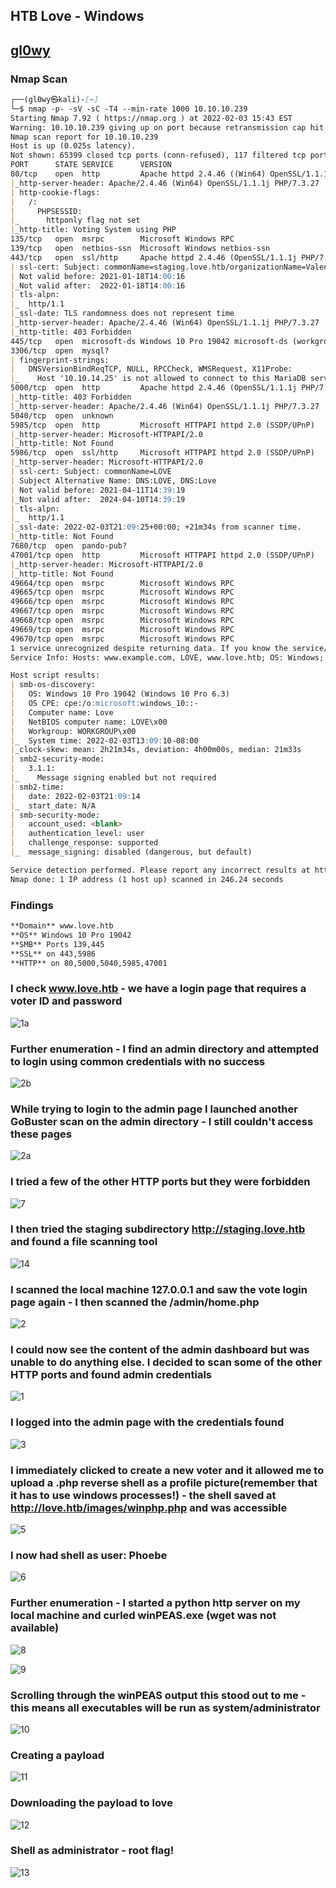 ## HTB Love - Windows
## [gl0wy](https://app.hackthebox.com/profile/216556)


### Nmap Scan
```markdown
┌──(gl0wy㉿kali)-[~]
└─$ nmap -p- -sV -sC -T4 --min-rate 1000 10.10.10.239
Starting Nmap 7.92 ( https://nmap.org ) at 2022-02-03 15:43 EST
Warning: 10.10.10.239 giving up on port because retransmission cap hit (6).
Nmap scan report for 10.10.10.239
Host is up (0.025s latency).
Not shown: 65399 closed tcp ports (conn-refused), 117 filtered tcp ports (no-response)
PORT      STATE SERVICE      VERSION
80/tcp    open  http         Apache httpd 2.4.46 ((Win64) OpenSSL/1.1.1j PHP/7.3.27)
|_http-server-header: Apache/2.4.46 (Win64) OpenSSL/1.1.1j PHP/7.3.27
| http-cookie-flags: 
|   /: 
|     PHPSESSID: 
|_      httponly flag not set
|_http-title: Voting System using PHP
135/tcp   open  msrpc        Microsoft Windows RPC
139/tcp   open  netbios-ssn  Microsoft Windows netbios-ssn
443/tcp   open  ssl/http     Apache httpd 2.4.46 (OpenSSL/1.1.1j PHP/7.3.27)
| ssl-cert: Subject: commonName=staging.love.htb/organizationName=ValentineCorp/stateOrProvinceName=m/countryName=in
| Not valid before: 2021-01-18T14:00:16
|_Not valid after:  2022-01-18T14:00:16
| tls-alpn: 
|_  http/1.1
|_ssl-date: TLS randomness does not represent time
|_http-server-header: Apache/2.4.46 (Win64) OpenSSL/1.1.1j PHP/7.3.27
|_http-title: 403 Forbidden
445/tcp   open  microsoft-ds Windows 10 Pro 19042 microsoft-ds (workgroup: WORKGROUP)
3306/tcp  open  mysql?
| fingerprint-strings: 
|   DNSVersionBindReqTCP, NULL, RPCCheck, WMSRequest, X11Probe: 
|_    Host '10.10.14.25' is not allowed to connect to this MariaDB server
5000/tcp  open  http         Apache httpd 2.4.46 (OpenSSL/1.1.1j PHP/7.3.27)
|_http-title: 403 Forbidden
|_http-server-header: Apache/2.4.46 (Win64) OpenSSL/1.1.1j PHP/7.3.27
5040/tcp  open  unknown
5985/tcp  open  http         Microsoft HTTPAPI httpd 2.0 (SSDP/UPnP)
|_http-server-header: Microsoft-HTTPAPI/2.0
|_http-title: Not Found
5986/tcp  open  ssl/http     Microsoft HTTPAPI httpd 2.0 (SSDP/UPnP)
|_http-server-header: Microsoft-HTTPAPI/2.0
| ssl-cert: Subject: commonName=LOVE
| Subject Alternative Name: DNS:LOVE, DNS:Love
| Not valid before: 2021-04-11T14:39:19
|_Not valid after:  2024-04-10T14:39:19
| tls-alpn: 
|_  http/1.1
|_ssl-date: 2022-02-03T21:09:25+00:00; +21m34s from scanner time.
|_http-title: Not Found
7680/tcp  open  pando-pub?
47001/tcp open  http         Microsoft HTTPAPI httpd 2.0 (SSDP/UPnP)
|_http-server-header: Microsoft-HTTPAPI/2.0
|_http-title: Not Found
49664/tcp open  msrpc        Microsoft Windows RPC
49665/tcp open  msrpc        Microsoft Windows RPC
49666/tcp open  msrpc        Microsoft Windows RPC
49667/tcp open  msrpc        Microsoft Windows RPC
49668/tcp open  msrpc        Microsoft Windows RPC
49669/tcp open  msrpc        Microsoft Windows RPC
49670/tcp open  msrpc        Microsoft Windows RPC
1 service unrecognized despite returning data. If you know the service/version, please submit the following fingerprint at https://nmap.org/cgi-bin/submit.cgi?new-service :
Service Info: Hosts: www.example.com, LOVE, www.love.htb; OS: Windows; CPE: cpe:/o:microsoft:windows

Host script results:
| smb-os-discovery: 
|   OS: Windows 10 Pro 19042 (Windows 10 Pro 6.3)
|   OS CPE: cpe:/o:microsoft:windows_10::-
|   Computer name: Love
|   NetBIOS computer name: LOVE\x00
|   Workgroup: WORKGROUP\x00
|_  System time: 2022-02-03T13:09:10-08:00
|_clock-skew: mean: 2h21m34s, deviation: 4h00m00s, median: 21m33s
| smb2-security-mode: 
|   3.1.1: 
|_    Message signing enabled but not required
| smb2-time: 
|   date: 2022-02-03T21:09:14
|_  start_date: N/A
| smb-security-mode: 
|   account_used: <blank>
|   authentication_level: user
|   challenge_response: supported
|_  message_signing: disabled (dangerous, but default)

Service detection performed. Please report any incorrect results at https://nmap.org/submit/ .
Nmap done: 1 IP address (1 host up) scanned in 246.24 seconds
```
### Findings
```markdown
**Domain** www.love.htb
**OS** Windows 10 Pro 19042
**SMB** Ports 139,445
**SSL** on 443,5986
**HTTP** on 80,5000,5040,5985,47001
```
### I check www.love.htb - we have a login page that requires a voter ID and password
![1a](https://user-images.githubusercontent.com/98056797/152440542-776aa497-b3f1-4eaa-9d6e-637bf92c0e44.PNG)

### Further enumeration - I find an admin directory and attempted to login using common credentials with no success
![2b](https://user-images.githubusercontent.com/98056797/152441068-00236554-a2a8-4dda-a49a-60a181b5980b.PNG)

### While trying to login to the admin page I launched another GoBuster scan on the admin directory - I still couldn't access these pages
![2a](https://user-images.githubusercontent.com/98056797/152441237-9bbefa8d-9412-416a-84ed-07ac9fd04392.PNG)

### I tried a few of the other HTTP ports but they were forbidden
![7](https://user-images.githubusercontent.com/98056797/152441421-41b03c32-bef8-43a2-8698-b38ed1872738.PNG)

### I then tried the staging subdirectory http://staging.love.htb and found a file scanning tool
![14](https://user-images.githubusercontent.com/98056797/152441618-549f9048-6216-4b69-a994-135f3edd50f5.PNG)

### I scanned the local machine 127.0.0.1 and saw the vote login page again - I then scanned the /admin/home.php
![2](https://user-images.githubusercontent.com/98056797/152441774-d9479190-07fa-4193-98ba-cbd290a501ea.PNG)

### I could now see the content of the admin dashboard but was unable to do anything else. I decided to scan some of the other HTTP ports and found admin credentials
![1](https://user-images.githubusercontent.com/98056797/152441887-cd738da5-5f8b-4cf3-974a-7ff7cac88681.PNG)

### I logged into the admin page with the credentials found
![3](https://user-images.githubusercontent.com/98056797/152441933-a5307db5-684e-402e-adeb-a3c7a90d8733.PNG)

### I immediately clicked to create a new voter and it allowed me to upload a .php reverse shell as a profile picture(remember that it has to use windows processes!) - the shell saved at http://love.htb/images/winphp.php and was accessible
![5](https://user-images.githubusercontent.com/98056797/152442039-bc4593a5-08ca-40a7-9065-703ed8b23153.PNG)

### I now had shell as user: Phoebe
![6](https://user-images.githubusercontent.com/98056797/152442061-48effe66-9d68-4e81-8f14-4a5721513889.PNG)

### Further enumeration - I started a python http server on my local machine and curled winPEAS.exe (wget was not available)
![8](https://user-images.githubusercontent.com/98056797/152442281-b33039ec-1f8a-4a93-b071-374453f1270a.PNG)

![9](https://user-images.githubusercontent.com/98056797/152442289-d66a6466-7b39-4198-b043-3bb55fb48cf1.PNG)

### Scrolling through the winPEAS output this stood out to me - this means all executables will be run as system/administrator
![10](https://user-images.githubusercontent.com/98056797/152442329-2a56fb20-7fc8-48df-8443-283ad31577b7.PNG)

### Creating a payload
![11](https://user-images.githubusercontent.com/98056797/152442412-a1ace076-777e-41ee-b043-37844871f88a.PNG)

### Downloading the payload to love
![12](https://user-images.githubusercontent.com/98056797/152442432-11fccdca-1748-4e79-8820-8f05daac37f8.PNG)

### Shell as administrator - root flag!
![13](https://user-images.githubusercontent.com/98056797/152442467-ca05b71e-f176-4a82-a2be-a936b18dbd24.PNG)


